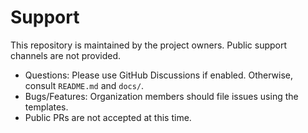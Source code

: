 # Support

This repository is maintained by the project owners. Public support channels are not provided.

- Questions: Please use GitHub Discussions if enabled. Otherwise, consult `README.md` and `docs/`.
- Bugs/Features: Organization members should file issues using the templates.
- Public PRs are not accepted at this time.
